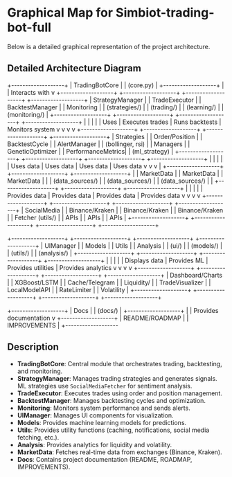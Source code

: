 # Graphical Map for Simbiot-trading-bot-full

Below is a detailed graphical representation of the project architecture.

## Detailed Architecture Diagram
+-------------------+
|   TradingBotCore  |
|  (core.py)        |
+-------------------+
|
| Interacts with
v
+-------------------+    +-------------------+    +-------------------+    +-------------------+
| StrategyManager   |    | TradeExecutor     |    | BacktestManager   |    | Monitoring        |
| (strategies/)     |    | (trading/)        |    | (learning/)       |    | (monitoring/)     |
+-------------------+    +-------------------+    +-------------------+    +-------------------+
|                       |                       |                       |
| Uses                  | Executes trades      | Runs backtests        | Monitors system
v                       v                       v                       v
+-------------------+    +-------------------+    +-------------------+    +-------------------+
| Strategies        |    | Order/Position    |    | BacktestCycle     |    | AlertManager      |
| (bollinger, rsi)  |    | Managers          |    | GeneticOptimizer  |    | PerformanceMetrics|
| (ml_strategy)     |    +-------------------+    +-------------------+    +-------------------+
+-------------------+              |                       |                       |
|                         | Uses data             | Uses data             | Uses data
| Uses data               v                       v                       v
|              +-------------------+    +-------------------+    +-------------------+
|              | MarketData        |    | MarketData        |    | MarketData        |
|              | (data_sources/)   |    | (data_sources/)   |    | (data_sources/)   |
|              +-------------------+    +-------------------+    +-------------------+
|                       |                       |                       |
| Provides data         | Provides data         | Provides data         | Provides data
v                       v                       v                       v
+-------------------+    +-------------------+    +-------------------+    +-------------------+
| SocialMedia       |    | Binance/Kraken    |    | Binance/Kraken    |    | Binance/Kraken    |
| Fetcher (utils/)  |    | APIs              |    | APIs              |    | APIs              |
+-------------------+    +-------------------+    +-------------------+    +-------------------+

+-------------------+    +-------------------+    +-------------------+    +-------------------+
| UIManager         |    | Models            |    | Utils             |    | Analysis          |
| (ui/)             |    | (models/)         |    | (utils/)          |    | (analysis/)       |
+-------------------+    +-------------------+    +-------------------+    +-------------------+
|                       |                       |                       |
| Displays data         | Provides ML           | Provides utilities    | Provides analytics
v                       v                       v                       v
+-------------------+    +-------------------+    +-------------------+    +-------------------+
| Dashboard/Charts  |    | XGBoost/LSTM      |    | Cache/Telegram    |    | Liquidity/        |
| TradeVisualizer   |    | LocalModelAPI     |    | RateLimiter       |    | Volatility        |
+-------------------+    +-------------------+    +-------------------+    +-------------------+

+-------------------+
| Docs              |
| (docs/)           |
+-------------------+
|
| Provides documentation
v
+-------------------+
| README/ROADMAP    |
| IMPROVEMENTS      |
+-------------------

## Description
- **TradingBotCore**: Central module that orchestrates trading, backtesting, and monitoring.
- **StrategyManager**: Manages trading strategies and generates signals. ML strategies use `SocialMediaFetcher` for sentiment analysis.
- **TradeExecutor**: Executes trades using order and position management.
- **BacktestManager**: Manages backtesting cycles and optimization.
- **Monitoring**: Monitors system performance and sends alerts.
- **UIManager**: Manages UI components for visualization.
- **Models**: Provides machine learning models for predictions.
- **Utils**: Provides utility functions (caching, notifications, social media fetching, etc.).
- **Analysis**: Provides analytics for liquidity and volatility.
- **MarketData**: Fetches real-time data from exchanges (Binance, Kraken).
- **Docs**: Contains project documentation (README, ROADMAP, IMPROVEMENTS).
